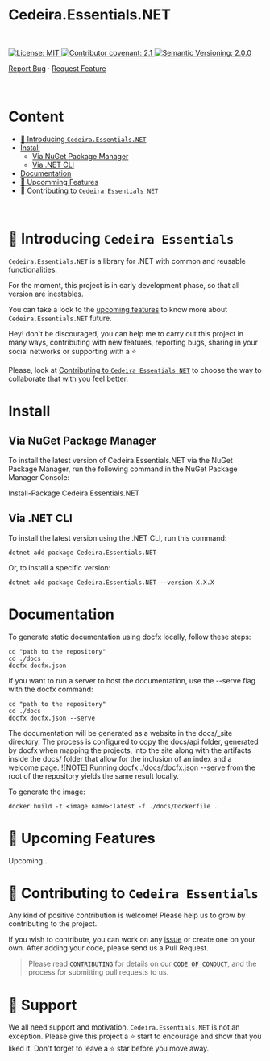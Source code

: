 # Cedeira.Essentials.NET <!-- omit in toc -->

&nbsp;

<a href="https://github.com/cedeirasf/Cedeira.Essentials.NET/blob/main/LICENSE">
	<img alt="License: MIT" src="https://img.shields.io/badge/License-MIT-yellow.svg">
</a>

<a href="https://github.com/cedeirasf/Cedeira.Essentials.NET/blob/main/CODE_OF_CONDUCT.md">
	<img alt="Contributor covenant: 2.1" src="https://img.shields.io/badge/Contributor%20Covenant-2.1-4baaaa.svg">
</a>

<a href="https://semver.org/">
	<img alt="Semantic Versioning: 2.0.0" src="https://img.shields.io/badge/Semantic--Versioning-2.0.0-a05f79?logo=semantic-release&logoColor=f97ff0">
</a>

<a href="https://github.com/cedeirasf/Cedeira.Essentials.NET/issues/new/choose">Report Bug</a>
·
<a href="https://github.com/cedeirasf/Cedeira.Essentials.NET/issues/new/choose">Request Feature</a>


</div>

&nbsp;

# Content <!-- omit in toc -->
- [:wave: Introducing `Cedeira.Essentials.NET`](#wave-introducing-Cedeira-Essentials)
- [Install](#install)
	- [Via NuGet Package Manager](#via-nuget-package-manager)
	- [Via .NET CLI](#via-net-cli)
- [Documentation](#documentation)
- [:rocket: Upcomming Features](#rocket-upcoming-features)
- [:handshake: Contributing to `Cedeira Essentials NET`](#handshake-contributing-to-Cedeira-Essentials)


&nbsp;
# :wave: Introducing `Cedeira Essentials`
`Cedeira.Essentials.NET` is a library for .NET with common and reusable functionalities.

For the moment, this project is in early development phase, so that all version are inestables.

You can take a look to the [upcoming features](#rocket-upcomming-features) to know more about `Cedeira.Essentials.NET` future.

Hey! don't be discouraged, you can help me to carry out this project in many ways, contributing with new features, reporting bugs, sharing in your social networks or supporting with a :star:

Please, look at [Contributing to `Cedeira Essentials NET`](#handshake-contributing-to-Cedeira-Essentials) to choose the way to collaborate that with you feel better.

# Install

## Via NuGet Package Manager

To install the latest version of Cedeira.Essentials.NET via the NuGet Package Manager, run the following command in the NuGet Package Manager Console:

Install-Package Cedeira.Essentials.NET

## Via .NET CLI

To install the latest version using the .NET CLI, run this command:

```
dotnet add package Cedeira.Essentials.NET
```

Or, to install a specific version:

```
dotnet add package Cedeira.Essentials.NET --version X.X.X
```

# Documentation

To generate static documentation using docfx locally, follow these steps:

```
cd "path to the repository"
cd ./docs
docfx docfx.json
```

If you want to run a server to host the documentation, use the --serve flag with the docfx command:

```
cd "path to the repository"
cd ./docs
docfx docfx.json --serve
```

The documentation will be generated as a website in the docs/_site directory. The process is configured to copy the docs/api folder, generated by docfx when mapping the projects, into the site along with the artifacts inside the docs/ folder that allow for the inclusion of an index and a welcome page.
![NOTE] Running docfx ./docs/docfx.json --serve from the root of the repository yields the same result locally.

To generate the image:

```
docker build -t <image name>:latest -f ./docs/Dockerfile .
```

# :rocket: Upcoming Features

Upcoming..


# :handshake: Contributing to `Cedeira Essentials`

Any kind of positive contribution is welcome! Please help us to grow by contributing to the project.

If you wish to contribute, you can work on any [issue](https://github.com/cedeirasf/Cedeira.Essentials.NET/issues/new/choose) or create one on your own. After adding your code, please send us a Pull Request.

> Please read [`CONTRIBUTING`](CONTRIBUTING.md) for details on our [`CODE OF CONDUCT`](CODE_OF_CONDUCT.md), and the process for submitting pull requests to us.

# :pray: Support

We all need support and motivation. `Cedeira.Essentials.NET` is not an exception. Please give this project a :star: start to encourage and show that you liked it. Don't forget to leave a :star: star before you move away.

